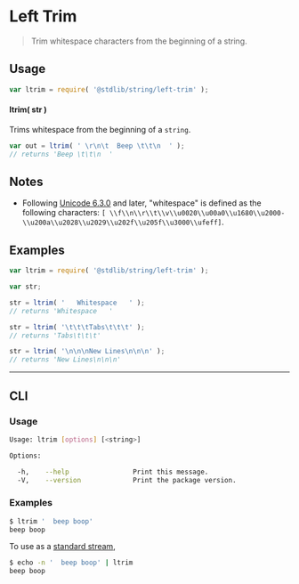 # Left Trim

> Trim whitespace characters from the beginning of a string.


<section class="usage">

## Usage

``` javascript
var ltrim = require( '@stdlib/string/left-trim' );
```

#### ltrim( str )

Trims whitespace from the beginning of a `string`.

``` javascript
var out = ltrim( ' \r\n\t  Beep \t\t\n  ' );
// returns 'Beep \t\t\n  '
```

</section>

<!-- /.usage -->


<section class="notes">

## Notes

* Following [Unicode 6.3.0][unicode] and later, "whitespace" is defined as the following characters: `[ \\f\\n\\r\\t\\v\\u0020\\u00a0\\u1680\\u2000-\\u200a\\u2028\\u2029\\u202f\\u205f\\u3000\\ufeff]`.

</section>

<!-- /.notes -->


<section class="examples">

## Examples

``` javascript
var ltrim = require( '@stdlib/string/left-trim' );

var str;

str = ltrim( '   Whitespace   ' );
// returns 'Whitespace   '

str = ltrim( '\t\t\tTabs\t\t\t' );
// returns 'Tabs\t\t\t'

str = ltrim( '\n\n\nNew Lines\n\n\n' );
// returns 'New Lines\n\n\n'
```

</section>

<!-- /.examples -->


---

<section class="cli">

## CLI

<section class="usage">

### Usage

``` bash
Usage: ltrim [options] [<string>]

Options:

  -h,    --help                Print this message.
  -V,    --version             Print the package version.
```

</section>

<!-- /.usage -->


<section class="examples">

### Examples

``` bash
$ ltrim '  beep boop'
beep boop
```

To use as a [standard stream][standard-streams],

``` bash
$ echo -n '  beep boop' | ltrim
beep boop
```

</section>

<!-- /.examples -->

</section>

<!-- /.cli -->


<section class="links">

[standard-streams]: https://en.wikipedia.org/wiki/Standard_streams
[unicode]: https://en.wikipedia.org/wiki/Unicode

</section>

<!-- /.links -->
